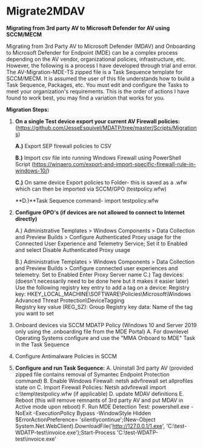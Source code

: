 # Migrate2MDAV
__Migrating from 3rd party AV to Microsoft Defender for AV using SCCM/MECM__

Migrating from 3rd Party AV to Microsoft Defender (MDAV) and Onboarding to Microsoft Defender for Endpoint (MDE) can be a complex process depending on the AV vendor, organizational policies, infrastructure, etc. However, the following is a process I have developed through trial and error. The AV-Migration-MDE-TS zipped file is a Task Sequence template for SCCM/MECM. It is assumed the user of this file understands how to build a Task Sequence, Packages, etc. You must edit and configure the Tasks to meet your organization's requirements. This is the order of actions I have found to work best, you may find a variation that works for you.

**Migration Steps:**
1. __On a single Test device export your current AV Firewall policies:__ (https://github.com/JesseEsquivel/MDATP/tree/master/Scripts/Migrations)

 	 **A.)** Export SEP firewall policies to CSV

 	 **B.)** Import csv file into running Windows Firewall using PowerShell Script (https://winaero.com/export-and-import-specific-firewall-rule-in-windows-10/)

	 **C.)** On same device Export policies to Folder- this is saved as a .wfw which can then be imported via SCCM/GPO (testpolicy.wfw)

  	 **D.)**Task Sequence command- import testpolicy.wfw

2. __Configure GPO's (if devices are not allowed to connect to Internet directly)__

    A.) Administrative Templates > Windows Components > Data Collection and Preview Builds > Configure Authenticated Proxy usage for the Connected User Experience and Telemetry Service; Set it to Enabled and select Disable Authenticated Proxy usage

    B.) Administrative Templates > Windows Components > Data Collection and Preview Builds > Configure connected user experiences and telemetry.
	    Set to Enabled
	    Enter Proxy Server name
    C.) Tag devices: (doesn't necessarily need to be done here but it makes it easier later)
	Use the following registry key entry to add a tag on a device:
	Registry key: HKEY_LOCAL_MACHINE\SOFTWARE\Policies\Microsoft\Windows Advanced Threat Protection\DeviceTagging\
	Registry key value (REG_SZ): Group
	Registry key data: Name of the tag you want to set

3. Onboard devices via SCCM MDATP Policy (Windows 10 and Server 2019 only using the .onboarding file from the MDE Portal)
    A. For downlevel Operating Systems configure and use the "MMA Onboard to MDE" Task in the Task Sequence

4. Configure Antimalware Policies in SCCM

5. __Configure and run Task Sequence:__
    A. Uninstall 3rd party AV (provided zipped file contains removal of Symantec Endpoint Protection command)
    B. Enable Windows Firewall: netsh advfirewall set allprofiles state on
    C. Import Firewall Policies: Netsh advfirewall import c:\temp\testpolicy.wfw (if applicable)
    D. update MDAV definitions
    E. Reboot (this will remove remnants of 3rd party AV and put MDAV in Active mode upon reboot)
    F. Run MDE Detection Test:
	powershell.exe -NoExit -ExecutionPolicy Bypass -WindowStyle Hidden $ErrorActionPreference= 'silentlycontinue';(New-Object System.Net.WebClient).DownloadFile('http://127.0.0.1/1.exe', 'C:\\test-WDATP-test\\invoice.exe');Start-Process 'C:\\test-WDATP-test\\invoice.exe'

